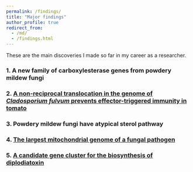 ```yaml
---
permalink: /findings/
title: "Major findings"
author_profile: true
redirect_from: 
  - /md/
  - /findings.html
---
```




These are the main discoveries I made so far in my career as a researcher.

### 1. A new family of carboxylesterase genes from powdery mildew fungi

### 2. [A non-reciprocal translocation in the genome of *Cladosporium fulvum* prevents effector-triggered immunity in tomato](finding_avr9.md)

### 3. Powdery mildew fungi have atypical sterol pathway

### 4. [The largest mitochondrial genome of a fungal pathogen](finding_mtGc.md)

### 5. [A candidate gene cluster for the biosynthesis of diplodiatoxin](finding_steno.md)